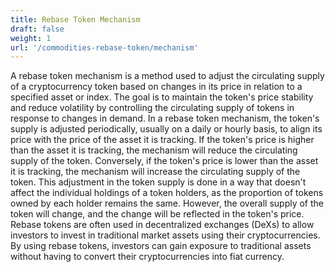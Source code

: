 ```yaml
---
title: Rebase Token Mechanism
draft: false
weight: 1
url: '/commodities-rebase-token/mechanism'
---
```


A rebase token mechanism is a method used to adjust the circulating supply of a cryptocurrency token based on changes in its price in relation to a specified asset or index. The goal is to maintain the token's price stability and reduce volatility by controlling the circulating supply of tokens in response to changes in demand.
In a rebase token mechanism, the token's supply is adjusted periodically, usually on a daily or hourly basis, to align its price with the price of the asset it is tracking. If the token's price is higher than the asset it is tracking, the mechanism will reduce the circulating supply of the token. Conversely, if the token's price is lower than the asset it is tracking, the mechanism will increase the circulating supply of the token.
This adjustment in the token supply is done in a way that doesn't affect the individual holdings of a token holders, as the proportion of tokens owned by each holder remains the same. However, the overall supply of the token will change, and the change will be reflected in the token's price.
Rebase tokens are often used in decentralized exchanges (DeXs) to allow investors to invest in traditional market assets using their cryptocurrencies. By using rebase tokens, investors can gain exposure to traditional assets without having to convert their cryptocurrencies into fiat currency.